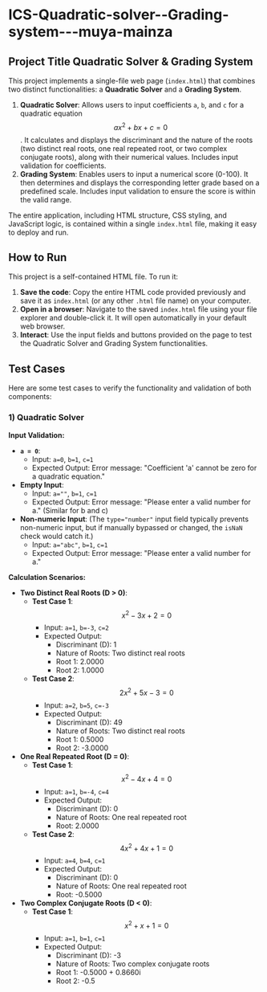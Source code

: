 # ICS-Quadratic-solver--Grading-system---muya-mainza

## Project Title Quadratic Solver & Grading System 

This project implements a single-file web page (`index.html`) that combines two distinct functionalities: a **Quadratic Solver** and a **Grading System**.

1.  **Quadratic Solver**: Allows users to input coefficients `a`, `b`, and `c` for a quadratic equation $$ ax^2 + bx + c = 0 $$. It calculates and displays the discriminant and the nature of the roots (two distinct real roots, one real repeated root, or two complex conjugate roots), along with their numerical values. Includes input validation for coefficients.
2.  **Grading System**: Enables users to input a numerical score (0-100). It then determines and displays the corresponding letter grade based on a predefined scale. Includes input validation to ensure the score is within the valid range.

The entire application, including HTML structure, CSS styling, and JavaScript logic, is contained within a single `index.html` file, making it easy to deploy and run.

## How to Run

This project is a self-contained HTML file. To run it:

1.  **Save the code**: Copy the entire HTML code provided previously and save it as `index.html` (or any other `.html` file name) on your computer.
2.  **Open in a browser**: Navigate to the saved `index.html` file using your file explorer and double-click it. It will open automatically in your default web browser.
3.  **Interact**: Use the input fields and buttons provided on the page to test the Quadratic Solver and Grading System functionalities.

## Test Cases

Here are some test cases to verify the functionality and validation of both components:

### 1) Quadratic Solver

**Input Validation:**

*   **`a = 0`**:
    *   Input: `a=0`, `b=1`, `c=1`
    *   Expected Output: Error message: "Coefficient 'a' cannot be zero for a quadratic equation."
*   **Empty Input**:
    *   Input: `a=""`, `b=1`, `c=1`
    *   Expected Output: Error message: "Please enter a valid number for a." (Similar for b and c)
*   **Non-numeric Input**: (The `type="number"` input field typically prevents non-numeric input, but if manually bypassed or changed, the `isNaN` check would catch it.)
    *   Input: `a="abc"`, `b=1`, `c=1`
    *   Expected Output: Error message: "Please enter a valid number for a."

**Calculation Scenarios:**

*   **Two Distinct Real Roots (D > 0)**:
    *   **Test Case 1**: $$ x^2 - 3x + 2 = 0 $$
        *   Input: `a=1`, `b=-3`, `c=2`
        *   Expected Output:
            *   Discriminant (D): 1
            *   Nature of Roots: Two distinct real roots
            *   Root 1: 2.0000
            *   Root 2: 1.0000
    *   **Test Case 2**: $$ 2x^2 + 5x - 3 = 0 $$
        *   Input: `a=2`, `b=5`, `c=-3`
        *   Expected Output:
            *   Discriminant (D): 49
            *   Nature of Roots: Two distinct real roots
            *   Root 1: 0.5000
            *   Root 2: -3.0000
*   **One Real Repeated Root (D = 0)**:
    *   **Test Case 1**: $$ x^2 - 4x + 4 = 0 $$
        *   Input: `a=1`, `b=-4`, `c=4`
        *   Expected Output:
            *   Discriminant (D): 0
            *   Nature of Roots: One real repeated root
            *   Root: 2.0000
    *   **Test Case 2**: $$ 4x^2 + 4x + 1 = 0 $$
        *   Input: `a=4`, `b=4`, `c=1`
        *   Expected Output:
            *   Discriminant (D): 0
            *   Nature of Roots: One real repeated root
            *   Root: -0.5000
*   **Two Complex Conjugate Roots (D < 0)**:
    *   **Test Case 1**: $$ x^2 + x + 1 = 0 $$
        *   Input: `a=1`, `b=1`, `c=1`
        *   Expected Output:
            *   Discriminant (D): -3
            *   Nature of Roots: Two complex conjugate roots
            *   Root 1: -0.5000 + 0.8660i
            *   Root 2: -0.5

